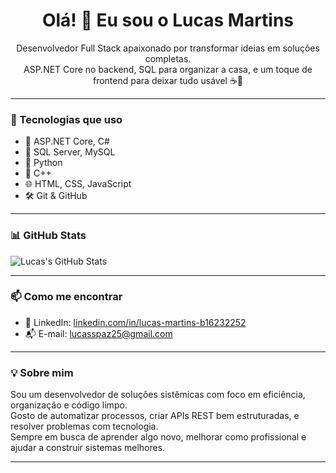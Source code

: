 <h1 align="center">Olá! 👋 Eu sou o Lucas Martins</h1>

<p align="center">
Desenvolvedor Full Stack apaixonado por transformar ideias em soluções completas. <br />
ASP.NET Core no backend, SQL para organizar a casa, e um toque de frontend para deixar tudo usável ☕🚀
</p>

---

### 🚀 Tecnologias que uso

- 🔧 ASP.NET Core, C#
- 🐘 SQL Server, MySQL
- 🐍 Python
- 🧠 C++
- 🌐 HTML, CSS, JavaScript
- 🛠️ Git & GitHub

---

### 📊 GitHub Stats

![Lucas's GitHub Stats](https://github-readme-stats.vercel.app/api?username=lucasspaz&show_icons=true&theme=dracula)

---

### 📫 Como me encontrar

- 💼 LinkedIn: [linkedin.com/in/lucas-martins-b16232252](https://www.linkedin.com/in/lucas-martins-b16232252)
- 📬 E-mail: [lucasspaz25@gmail.com](mailto:lucasspaz25@gmail.com)

---

### 💡 Sobre mim

Sou um desenvolvedor de soluções sistêmicas com foco em eficiência, organização e código limpo. <br/>
Gosto de automatizar processos, criar APIs REST bem estruturadas, e resolver problemas com tecnologia. <br/>
Sempre em busca de aprender algo novo, melhorar como profissional e ajudar a construir sistemas melhores.

---
